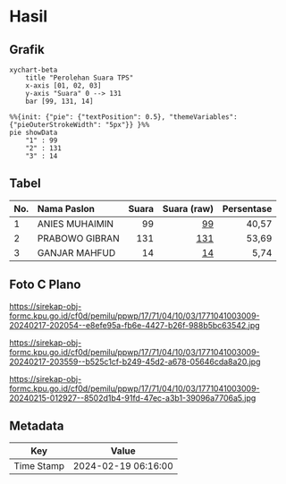# Hasil

## Grafik

```mermaid
xychart-beta
    title "Perolehan Suara TPS"
    x-axis [01, 02, 03]
    y-axis "Suara" 0 --> 131
    bar [99, 131, 14]
```

```mermaid
%%{init: {"pie": {"textPosition": 0.5}, "themeVariables": {"pieOuterStrokeWidth": "5px"}} }%%
pie showData
    "1" : 99
    "2" : 131
    "3" : 14
```

## Tabel

| No. | Nama Paslon    | Suara | Suara (raw) | Persentase |
|:--- |:-------------- | -----:| -----------:| ----------:|
| 1   | ANIES MUHAIMIN | 99    | [99][p-1]   | 40,57      |
| 2   | PRABOWO GIBRAN | 131   | [131][p-2]  | 53,69      |
| 3   | GANJAR MAHFUD  | 14    | [14][p-3]   | 5,74       |


[p-1]: https://github.com/gigit-pemilu/pemilu-2024-17-bengkulu/blob/main/pilpres/hitung-suara/sub/17-bengkulu/sub/71-kota-bengkulu/sub/04-muara-bangka-hulu/sub/1003-pematang-gubernur/sub/009-tps/sub/paslon-1.txt
[p-2]: https://github.com/gigit-pemilu/pemilu-2024-17-bengkulu/blob/main/pilpres/hitung-suara/sub/17-bengkulu/sub/71-kota-bengkulu/sub/04-muara-bangka-hulu/sub/1003-pematang-gubernur/sub/009-tps/sub/paslon-2.txt
[p-3]: https://github.com/gigit-pemilu/pemilu-2024-17-bengkulu/blob/main/pilpres/hitung-suara/sub/17-bengkulu/sub/71-kota-bengkulu/sub/04-muara-bangka-hulu/sub/1003-pematang-gubernur/sub/009-tps/sub/paslon-3.txt

## Foto C Plano

https://sirekap-obj-formc.kpu.go.id/cf0d/pemilu/ppwp/17/71/04/10/03/1771041003009-20240217-202054--e8efe95a-fb6e-4427-b26f-988b5bc63542.jpg

https://sirekap-obj-formc.kpu.go.id/cf0d/pemilu/ppwp/17/71/04/10/03/1771041003009-20240217-203559--b525c1cf-b249-45d2-a678-05646cda8a20.jpg

https://sirekap-obj-formc.kpu.go.id/cf0d/pemilu/ppwp/17/71/04/10/03/1771041003009-20240215-012927--8502d1b4-91fd-47ec-a3b1-39096a7706a5.jpg


## Metadata

| Key        | Value               |
| ---------- | ------------------- |
| Time Stamp | 2024-02-19 06:16:00 |




